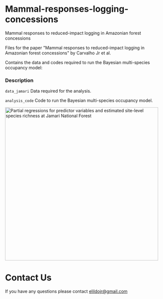 # Mammal-responses-logging-concessions
Mammal responses to reduced-impact logging in Amazonian forest concessions

Files for the paper "Mammal responses to reduced-impact logging in Amazonian forest concessions" by Carvalho Jr et al.

Contains the data and codes required to run the Bayesian multi-species occupancy model:

### Description

```data_jamari``` Data required for the analysis.

```analysis_code``` Code to run the Bayesian multi-species occupancy model. 


<img src="Fig.jpg" title="Partial regressions for predictor variables and estimated site-level species richness at Jamari National Forest" width="500">

# Contact Us
If you have any questions please contact <elildojr@gmail.com>
